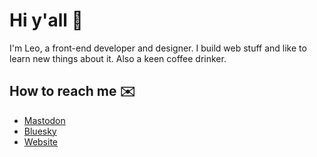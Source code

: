 # Hi y'all 👋

I'm Leo, a front-end developer and designer. I build web stuff and like to learn new things about it. Also a keen coffee drinker. 


## How to reach me :envelope:

<!-- FEED-START -->
- [Mastodon](https://mastodon.online/@EspressoCat)
- [Bluesky](https://bsky.app/profile/espresso.cat)
- [Website](https://espresso.cat)
<!-- FEED-END -->

